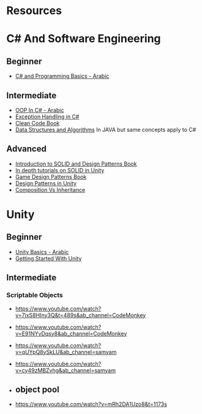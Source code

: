 # Resources #

# C# And Software Engineering

## Beginner ##
- [C# and Programming Basics - Arabic](https://www.youtube.com/watch?v=cKHBonYXle4&list=PLfPhfWtJ-EZUFPyyYX226Od4iOur7B06S&ab_channel=LunarDevs)

## Intermediate ##
- [OOP In C# - Arabic](https://www.youtube.com/watch?v=S4vNZ8yjVnQ&list=PLX1bW_GeBRhAfq0EsDHH4YemBAd6G-H75&ab_channel=Codographia) 
- [Exception Handling in C#](https://www.youtube.com/watch?v=LSkbnpjCEkk&ab_channel=IAmTimCorey)
- [Clean Code Book](https://github.com/jnguyen095/clean-code/blob/master/Clean.Code.A.Handbook.of.Agile.Software.Craftsmanship.pdf)
- [Data Structures and Algorithms](https://www.youtube.com/watch?v=CBYHwZcbD-s&t=1s&ab_channel=BroCode)  In JAVA but same concepts apply to C#

## Advanced ##
- [Introduction to SOLID and Design Patterns Book](https://blog.unity.com/games/level-up-your-code-with-game-programming-patterns)
- [In depth tutorials on SOLID in Unity](https://www.youtube.com/playlist?list=PLB5_EOMkLx_WjcjrsGUXq9wpTib3NCuqg)
- [Game Design Patterns Book](https://gameprogrammingpatterns.com/contents.html)
- [Design Patterns in Unity](https://www.youtube.com/watch?v=V75hgcsCGOM&list=PLB5_EOMkLx_VOmnIytx37lFMiajPHppmj&ab_channel=JasonWeimann)
- [Composition Vs Inheritance](https://www.youtube.com/watch?v=8TIkManpEu4&ab_channel=JasonWeimann)


# Unity #

## Beginner ##
- [Unity Basics - Arabic](https://www.youtube.com/watch?v=OV8PoYdfD5E&list=PLfPhfWtJ-EZVQCosT8VKLFi6Xhjg8lGtF&index=2)
- [Getting Started With Unity](https://www.youtube.com/watch?v=XtQMytORBmM&ab_channel=GameMaker%27sToolkit)

## Intermediate ##

### Scriptable Objects ###
- https://www.youtube.com/watch?v=7jxS8HIny3Q&t=489s&ab_channel=CodeMonkey
- https://www.youtube.com/watch?v=E91NYvDqsy8&ab_channel=CodeMonkey
- https://www.youtube.com/watch?v=qUYpQ8ySkLU&ab_channel=samyam
- https://www.youtube.com/watch?v=cy49zMBZvhg&ab_channel=samyam

- ## object pool ##
- https://www.youtube.com/watch?v=mRh2DA1Uzo8&t=1173s

